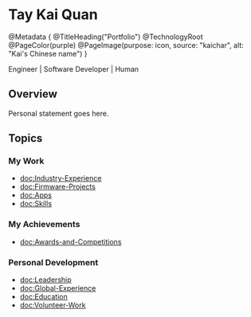 # Tay Kai Quan

@Metadata {
    @TitleHeading("Portfolio")
    @TechnologyRoot
    @PageColor(purple)
    @PageImage(purpose: icon, source: "kaichar", alt: "Kai's Chinese name")
}

Engineer | Software Developer | Human

## Overview

Personal statement goes here. 

## Topics

### My Work
- <doc:Industry-Experience>
- <doc:Firmware-Projects>
- <doc:Apps>
- <doc:Skills>

### My Achievements
- <doc:Awards-and-Competitions>

### Personal Development
- <doc:Leadership>
- <doc:Global-Experience>
- <doc:Education>
- <doc:Volunteer-Work>